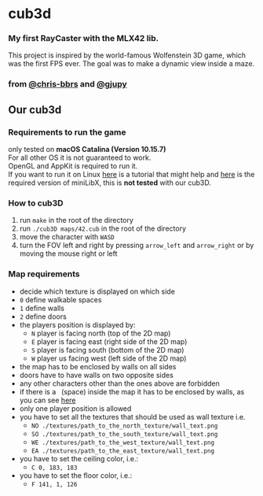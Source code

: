# cub3d
### My first RayCaster with the MLX42 lib.<br>
This project is inspired by the world-famous Wolfenstein 3D game, which was the first FPS ever. The goal was to make a dynamic view inside a maze.<br>

### from [@chris-bbrs](https://github.com/chris-bbrs) and [@gjupy](https://github.com/gjupy)<br>

## Our cub3d
### Requirements to run the game
only tested on **macOS Catalina (Version 10.15.7)**<br>
For all other OS it is not guaranteed to work.<br>
OpenGL and AppKit is required to run it.<br>
If you want to run it on Linux [here](https://harm-smits.github.io/42docs/libs/minilibx/getting_started.html#compilation-on-linux) is a tutorial that might help and [here](https://github.com/42Paris/minilibx-linux) is the required version of miniLibX, this is **not tested** with our cub3D.<br>
### How to cub3D
1. run `make` in the root of the directory
2. run `./cub3D maps/42.cub` in the root of the directory
3. move the character with `WASD`
4. turn the FOV left and right by pressing `arrow_left` and `arrow_right` or by moving the mouse right or left

### Map requirements
- decide which texture is displayed on which side
- `0` define walkable spaces
- `1` define walls
- `2` define doors
- the players position is displayed by:
  - `N` player is facing north (top of the 2D map)
  - `E` player is facing east (right side of the 2D map)
  - `S` player is facing south (bottom of the 2D map)
  - `W` player us facing west (left side of the 2D map)
- the map has to be enclosed by walls on all sides
- doors have to have walls on two opposite sides
- any other characters other than the ones above are forbidden
- if there is a ` `(space)&nbsp;inside the map it has to be enclosed by walls, as you can see [here](https://github.com/vytkuklys/42_cub3d/blob/main/maps/biggy.cub)
- only one player position is allowed
- you have to set all the textures that should be used as wall texture i.e.
  - `NO ./textures/path_to_the_north_texture/wall_text.png`
  - `SO ./textures/path_to_the_south_texture/wall_text.png`
  - `WE ./textures/path_to_the_west_texture/wall_text.png`
  - `EA ./textures/path_to_the_east_texture/wall_text.png`
- you have to set the ceiling color, i.e.:
  - `C 0, 183, 183`
- you have to set the floor color, i.e.:
  - `F 141, 1, 126`
